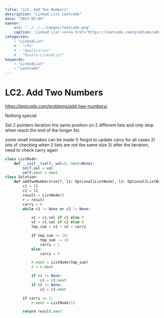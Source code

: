 ```yaml
---
title: "LC2. Add Two Numbers"
description: "Linked List Leetcode"
date: "2023-05-04"
banner:
    src: "../../../images/leetcode.png"
    caption: 'Linked List <u><a href="https://leetcode.com/problems/add-two-numbers/"> LeetCode</a></u>'
categories:
    - "LinkedList"
    # - "LRU"
    # - "Application"
    # - "Double-LinkedList"
keywords:
    - "LinkedList"
    - "Leetcode"
---
```


# LC2. Add Two Numbers

https://leetcode.com/problems/add-two-numbers/

Nothing special

Set 2 pointers iteration the same position on 2 different lists
and only stop when reach the end of the longer list.

some small mistakes can be made
1/ forgot to update carry for all cases
2/ lots of checking when 2 lists are not the same size
3/ after the iteration, need to check carry again

```python
class ListNode:
    def __init__(self, val=0, next=None):
        self.val = val
        self.next = next
class Solution:
    def addTwoNumbers(self, l1: Optional[ListNode], l2: Optional[ListNode]) -> Optional[ListNode]:
        c1 = l1
        c2 = l2
        result = ListNode()
        r = result
        carry = 0
        while c1 != None or c2 != None:

            v1 = c1.val if c1 else 0
            v2 = c2.val if c2 else 0
            tmp_sum = v1 + v2 + carry

            if tmp_sum >= 10:
                tmp_sum -= 10
                carry = 1
            else:
                carry = 0

            r.next = ListNode(tmp_sum)
            r = r.next

            if c1 != None:
                c1 = c1.next
            if c2 != None:
                c2 = c2.next

        if carry == 1:
            r.next = ListNode(1)

        return result.next

```
